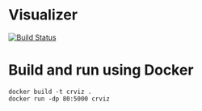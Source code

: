 # Visualizer

[![Build Status](https://travis-ci.org/CyberReboot/visualizer.svg?branch=master)](https://travis-ci.org/CyberReboot/visualizer)

# Build and run using Docker

```
docker build -t crviz .
docker run -dp 80:5000 crviz
```
